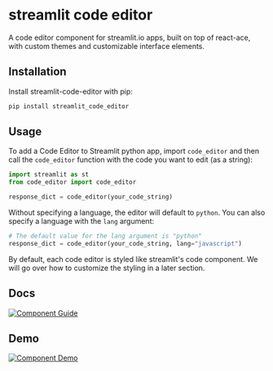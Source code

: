 streamlit code editor
============

A code editor component for streamlit.io apps, built on top of react-ace, with custom themes and customizable interface elements.

## Installation
Install streamlit-code-editor with pip:
```bash
pip install streamlit_code_editor
```

## Usage
To add a Code Editor to Streamlit python app, import `code_editor` and then call the `code_editor` function with the code you want to edit (as a string):
```python
import streamlit as st
from code_editor import code_editor

response_dict = code_editor(your_code_string)
```
Without specifying a language, the editor will default to `python`. You can also specify a language with the `lang` argument:
```python
# The default value for the lang argument is "python"
response_dict = code_editor(your_code_string, lang="javascript")
```
By default, each code editor is styled like streamlit's code component. We will go over how to customize the styling in a later section.
## Docs 
[![Component Guide](https://static.streamlit.io/badges/streamlit_badge_black_white.svg)](https://code-editor-documentation.streamlit.app/)

## Demo

[![Component Demo](https://static.streamlit.io/badges/streamlit_badge_black_white.svg)](https://bouzidanas-streamlit-i-streamlit-code-editorexamplesdemo-lq20k3.streamlit.app/)




